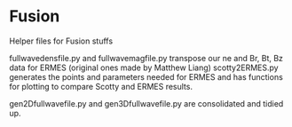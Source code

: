 # Fusion
Helper files for Fusion stuffs

fullwavedensfile.py and fullwavemagfile.py transpose our ne and Br, Bt, Bz data for ERMES (original ones made by Matthew Liang)
scotty2ERMES.py generates the points and parameters needed for ERMES and has functions for plotting to compare Scotty and ERMES results.

gen2Dfullwavefile.py and gen3Dfullwavefile.py are consolidated and tidied up.
